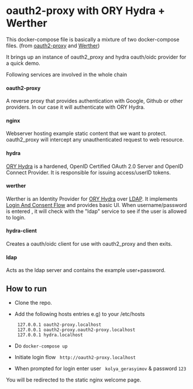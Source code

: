 # oauth2-proxy with ORY Hydra + Werther


This docker-compose file is basically a mixture of two docker-compose files. (from [oauth2-proxy](https://github.com/oauth2-proxy/oauth2-proxy) and [Werther](https://github.com/i-core/werther))

It brings up an instance of oauth2_proxy and hydra oauth/oidc provider for a quick demo.

Following services are involved in the whole chain
#### oauth2-proxy

A reverse proxy that provides authentication with Google, Github or other providers.
In our case it will authenticate with ORY Hydra.

#### nginx
Webserver hosting example static content that we want to protect.  oauth2_proxy will intercept any unauthenticated  request to web resource.

#### hydra
[ORY Hydra](https://www.ory.sh/)  is a hardened, OpenID Certified OAuth 2.0 Server and OpenID Connect Provider.
It is responsible for issuing access/userID tokens.

#### werther 
Werther is an Identity Provider for [ORY Hydra](https://www.ory.sh/) over [LDAP](https://ldap.com/). It implements [Login And Consent Flow](https://www.ory.sh/docs/hydra/oauth2) and provides basic UI.
When username/password is entered , it will check with the "ldap" service to see if the user is allowed to login.

#### hydra-client
Creates a oauth/oidc client for use with oauth2_proxy and then exits.

#### ldap

Acts as the ldap server and contains the  example user+password.



## How to run

- Clone the repo.
- Add the following hosts entries e.g) to your /etc/hosts
  ``` 
   127.0.0.1 oauth2-proxy.localhost
   127.0.0.1 oauth2-proxy.oauth2-proxy.localhost
   127.0.0.1 hydra.localhost
  ```
- Do
  ```docker-compose up```
- Initiate login flow
```  http://oauth2-proxy.localhost ```

- When prompted for login enter 
user ``` kolya_gerasyimov``` & password ```123```

You will be redirected to the static nginx welcome page.
